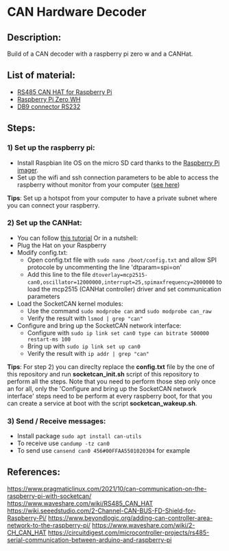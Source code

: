 # CAN Hardware Decoder

## Description:
Build of a CAN decoder with a raspberry pi zero w and a CANHat.

## List of material:
* [RS485 CAN HAT for Raspberry Pi](https://www.amazon.com/RS485-CAN-HAT-Long-Distance-Communication/dp/B07VMB1ZKH/ref=sr_1_2?crid=2VKVGQISVE8EN&keywords=waveshare+rs485+canhat&qid=1704312361&sprefix=canhat+%2Caps%2C129&sr=8-2)
* [Raspberry Pi Zero WH](https://www.amazon.com/Raspberry-Bluetooth-Compatible-Connector-headers/dp/B0CG99MR5W/ref=sr_1_4?crid=24FPUDKHENO8M&keywords=raspberry+pi+zero+wh&qid=1704312449&sprefix=raspberry+pi+zero+wh%2Caps%2C116&sr=8-4)
* [DB9 connector RS232](https://www.amazon.com/Jienk-Serial-Solder-Connectors-Couplers/dp/B08JLFJJNT/ref=sr_1_13?crid=31WMACKUU3T3U&keywords=db9%2Bconnector&qid=1704312518&sprefix=db9%2B%2Caps%2C138&sr=8-13&th=1)
  
## Steps:

### 1) Set up the raspberry pi:
* Install Raspbian lite OS on the micro SD card thanks to the [Raspberry Pi imager](https://www.raspberrypi.com/software/).
* Set up the wifi and ssh connection parameters to be able to access the raspberry without monitor from your computer ([see here](https://www.learnrobotics.org/blog/raspberry-pi-without-a-monitor/#:~:text=Second%20Method%3A%20Raspberry%20Pi%20Without%20Monitor))

**Tips**: Set up a hotspot from your computer to have a private subnet where you can connect your raspberry.

### 2) Set up the CANHat:
* You can follow [this tutorial](https://www.pragmaticlinux.com/2021/10/can-communication-on-the-raspberry-pi-with-socketcan/)
Or in a nutshell:
* Plug the Hat on your Raspberry
* Modify config.txt:  
  * Open config.txt file with `sudo nano /boot/config.txt` and allow SPI protocole by uncommenting the line 'dtparam=spi=on'
  * Add this line to the file `dtoverlay=mcp2515-can0,oscillator=12000000,interrupt=25,spimaxfrequency=2000000` to load the mcp2515 (CANHat controller) driver and set communication parameters
* Load the SocketCAN kernel modules:
  * Use the command `sudo modprobe can` and `sudo modprobe can_raw`
  * Verify the result with `lsmod | grep "can"`
* Configure and bring up the SocketCAN network interface:
  * Configure with `sudo ip link set can0 type can bitrate 500000 restart-ms 100`
  * Bring up with `sudo ip link set up can0`
  * Verify the result with `ip addr | grep "can"`

**Tips**: For step 2) you can direclty replace the **config.txt** file by the one of this repository and run **socketcan_init.sh** script of this repository to perform all the steps. Note that you need to perform those step only once an for all, only the 'Configure and bring up the SocketCAN network interface' steps need to be perform at every raspberry boot, for that you can create a service at boot with the script **socketcan_wakeup.sh**.

### 3) Send / Receive messages:
* Install package `sudo apt install can-utils`
* To receive use `candump -tz can0`
* To send use `cansend can0 456#00FFAA5501020304` for example

## References:
<https://www.pragmaticlinux.com/2021/10/can-communication-on-the-raspberry-pi-with-socketcan/>
<https://www.waveshare.com/wiki/RS485_CAN_HAT>
<https://wiki.seeedstudio.com/2-Channel-CAN-BUS-FD-Shield-for-Raspberry-Pi/>
<https://www.beyondlogic.org/adding-can-controller-area-network-to-the-raspberry-pi/>
<https://www.waveshare.com/wiki/2-CH_CAN_HAT>
<https://circuitdigest.com/microcontroller-projects/rs485-serial-communication-between-arduino-and-raspberry-pi>
